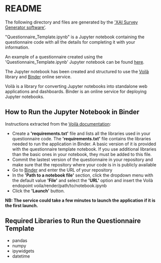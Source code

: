 # README

The following directory and files are generated by the ['XAI Survey Generator software'](https://github.com/marcozenere/XAI_Survey_Generator).

"Questionnaire_Template.ipynb" is a Jupyter notebook containing the questionnaire code with all the details for completing it with your information. 

An example of a questionnaire created using the 'Questionnaire_Template.ipynb' Jupyter notebook can be found [here](https://github.com/marcozenere/XAI_Survey).

The Jupyter notebook has been created and structured to use the [Voilà](https://voila.readthedocs.io/en/stable/index.html) library and [Binder](https://mybinder.org) online service.

Voilà is a library for converting Jupyter notebooks into standalone web applications and dashboards. Binder is an online service for deploying Jupyter notebooks.

## How to Run the Jupyter Notebook in Binder

Instructions extracted from the [Voilà documentation](https://voila.readthedocs.io/en/stable/deploy.html):

- Create a **'requirements.txt'** file and lists all the libraries used in your questionnaire code. The **'requirements.txt'** file contains the libraries needed to run the application in Binder. A basic version of it is provided with the questionnaire template notebook.  If you use additional libraries than the basic ones in your notebook, they must be added to this file.
- Commit the lastest version of the questionnaire in your repository and make sure that the repository where your code is in is publicly available
- Go to [Binder](https://mybinder.org) and enter the URL of your repository
- In the **'Path to a notebook file'** section, click the dropdown menu with the default value **'File'** and select the **'URL'** option and insert the Voilà endopoint voila/render/path/to/notebook.ipynb
- Click the **'Launch'** button. 
  
**NB: The service could take a few minutes to launch the application if it is the first launch.**

## Required Libraries to Run the Questionnaire Template

- pandas
- numpy
- ipywidgets
- datetime
